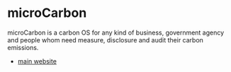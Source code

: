 
# microCarbon
microCarbon is a carbon OS for any kind of business, government agency and people whom need measure, disclosure and audit their carbon emissions.

- [main website](https://microcarbon.github.io/)
